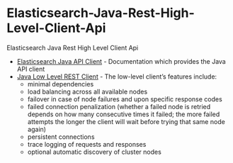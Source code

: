 # Elasticsearch-Java-Rest-High-Level-Client-Api
Elasticsearch Java Rest High Level Client Api

- [Elasticsearch Java API Client](https://www.elastic.co/guide/en/elasticsearch/client/java-api-client/current/index.html) - Documentation which provides the Java API client
- [Java Low Level REST Client](https://www.elastic.co/guide/en/elasticsearch/client/java-api-client/current/java-rest-low.html) - The low-level client’s features include:
  - minimal dependencies
  - load balancing across all available nodes
  - failover in case of node failures and upon specific response codes
  - failed connection penalization (whether a failed node is retried depends on how many consecutive times it failed; the more failed attempts the longer the client will wait before trying that same node again)
  - persistent connections
  - trace logging of requests and responses
  - optional automatic discovery of cluster nodes
